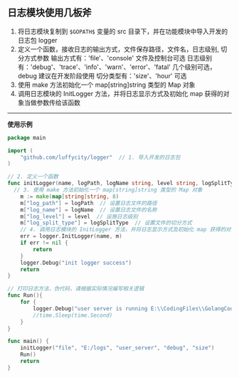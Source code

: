 ##  日志模块使用几板斧
1. 将日志模块复制到 ``$GOPATH$`` 变量的 src 目录下，并在功能模块中导入开发的日志包 logger
2. 定义一个函数，接收日志的输出方式，文件保存路径，文件名，日志级别, 切分方式参数
        输出方式有：'file'、'console' 文件及控制台可选
        日志级别有：'debug'、'trace'、'info'、'warn'、'error'、'fatal' 几个级别可选，debug 建议在开发阶段使用
        切分类型有：'size'、'hour' 可选
3. 使用 make 方法初始化一个 map[string]string 类型的 Map 对象
4. 调用日志模块的 InitLogger 方法，并将日志显示方式及初始化 map 获得的对象当做参数传给该函数

---
**使用示例**
```go
package main

import (
	"github.com/luffycity/logger"  // 1. 导入开发的日志包
)

// 2. 定义一个函数
func initLogger(name, logPath, logName string, level string, logSplitType string) (err error) {
  // 3. 使用 make 方法初始化一个 map[string]string 类型的 Map 对象
	m := make(map[string]string, 8)
	m["log_path"] = logPath  // 设置日志文件的路径
	m["log_name"] = logName  // 设置日志文件的名称
	m["log_level"] = level  // 设施日志级别
	m["log_split_type"] = logSplitType  // 设置文件的切分方式
	// 4. 调用日志模块的 InitLogger 方法，并将日志显示方式及初始化 map 获得的对象当做参数传给该函数
	err = logger.InitLogger(name, m)
	if err != nil {
		return
	}
	logger.Debug("init logger success")
	return
}

// 打印日志方法，伪代码，请根据实际情况编写相关逻辑
func Run(){
	for {
		logger.Debug("user server is running E:\\CodingFiles\\GolangCode\\src\\github.com\\luffycity\\listen17\\user_server")
		//time.Sleep(time.Second)
	}
}

func main() {
	initLogger("file", "E:/logs", "user_server", "debug", "size")
	Run()
	return
}
```
